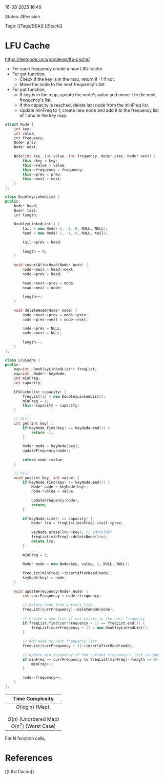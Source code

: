 16-08-2025  16:49

Status: #Revision 

Tags: [[Tags/DSA]] [[Stack]]

# LFU Cache

https://leetcode.com/problems/lfu-cache/

- For each frequency create a new LRU cache.
- For get function,
	- Check if the key is in the map, return if -1 if not.
	- Move the node to the next frequency's list.
- For put function,
	- If key is in the map, update the node's value and move it to the next frequency's list.
	- If the capacity is reached, delete last node from the minFreq list.
	- Update minFreq to 1, create new node and add it to the frequency list of 1 and in the key map.


```cpp
struct Node {
    int key;
    int value;
    int frequency;
    Node* prev;
    Node* next;
	
    Node(int key, int value, int frequency, Node* prev, Node* next) {
        this->key = key;
        this->value = value;
        this->frequency = frequency;
        this->prev = prev;
        this->next = next;
    }
};

class DoubleyLinkedList {
public:
    Node* head;
    Node* tail;
    int length;
	
    DoubleyLinkedList() {
        tail = new Node(-1, -1, 0, NULL, NULL);
        head = new Node(-1, -1, 0, NULL, tail);
        
        tail->prev = head;
        
        length = 0;
    }
	
    void insertAfterHead(Node* node) {
        node->next = head->next;
        node->prev = head;
		
        head->next->prev = node;
        head->next = node;
		
        length++;
    }
	
    void deleteNode(Node* node) {
        node->next->prev = node->prev;
        node->prev->next = node->next;
		
        node->prev = NULL;
        node->next = NULL;
		
        length--;
    }
};

class LFUCache {
public:
    map<int, DoubleyLinkedList*> freqList;
    map<int, Node*> keyNode;
    int minFreq;
    int capacity;
	
    LFUCache(int capacity) {
        freqList[1] = new DoubleyLinkedList();
        minFreq = 1;
        this->capacity = capacity;
    }

	// O(1)
    int get(int key) {
        if(keyNode.find(key) == keyNode.end()) {
            return -1;    
        }
		
        Node* node = keyNode[key];
        updateFrequency(node);
       
        return node->value;
    }

	// O(1)
    void put(int key, int value) {
        if(keyNode.find(key) != keyNode.end()) {
            Node* node = keyNode[key];
            node->value = value;
			
            updateFrequency(node);
            return;
        }
		
        if(keyNode.size() == capacity) {
            Node* lru = freqList[minFreq]->tail->prev;
			
            keyNode.erase(lru->key); // IMPORTANT
            freqList[minFreq]->deleteNode(lru);
            delete lru;
        }
		
        minFreq = 1;
		
        Node* node = new Node(key, value, 1, NULL, NULL);
        
        freqList[minFreq]->insertAfterHead(node);
        keyNode[key] = node;
    }
	
    void updateFrequency(Node* node) {
        int currFrequency = node->frequency;
		
		// Delete node from current list
        freqList[currFrequency]->deleteNode(node);
		
		// Create a new list if not exists in the next frequency
        if(freqList.find(currFrequency + 1) == freqList.end()) {
            freqList[currFrequency + 1] = new DoubleyLinkedList(); 
        }
		
		// Add node to next frequency list
        freqList[currFrequency + 1]->insertAfterHead(node);
		
		// Update min frequency if the current frequency's list is empty
        if(minFreq == currFrequency && freqList[minFreq]->length == 0) {
            minFreq++;
        }
		
        node->frequency++;
    }
};
```

|                              **Time Complexity**                               |
| :----------------------------------------------------------------------------: |
| $O(\log n)$ (Map), <br><br>$O(n)$ (Unordered Map)<br>$O(n^2)$ (Worst Case)<br> |
For N function calls,




# References

[[LRU Cache]]